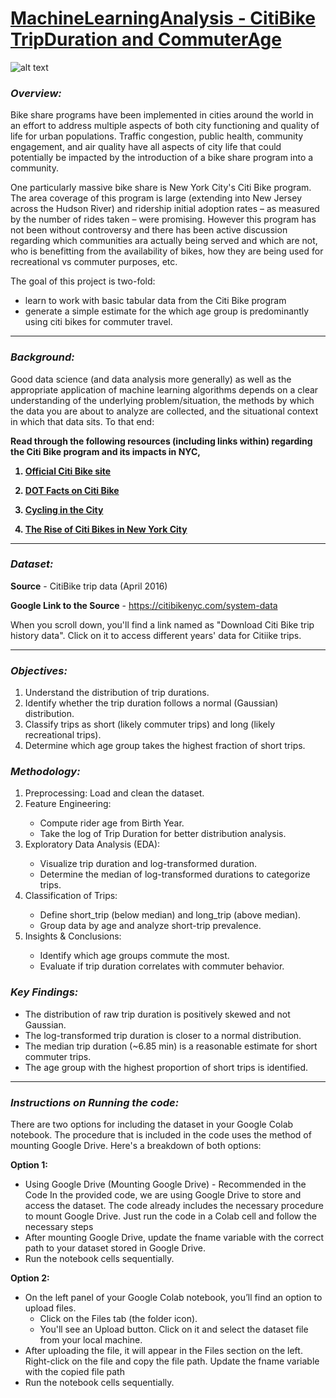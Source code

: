 # <u>MachineLearningAnalysis - CitiBike TripDuration and CommuterAge</u>
![alt text](https://d21xlh2maitm24.cloudfront.net/nyc/01unlock2.JPG?mtime=20160428123800)
### ***Overview:***

Bike share programs have been implemented in cities around the world in an effort to address multiple aspects of both city functioning and quality of life for urban populations. Traffic congestion, public health, community engagement, and air quality have all aspects of city life that could potentially be impacted by the introduction of a bike share program into a community.

One particularly massive bike share is New York City's Citi Bike program. The area coverage of this program is large (extending into New Jersey across the Hudson River) and ridership initial adoption rates – as measured by the number of rides taken – were promising. However this program has not been without controversy and there has been active discussion regarding which communities ara actually being served and which are not, who is benefitting from the availability of bikes, how they are being used for recreational vs commuter purposes, etc.

The goal of this project is two-fold: 
<ul>
  <li>learn to work with basic tabular data from the Citi Bike program </li>
  <li>generate a simple estimate for the which age group is predominantly using citi bikes for commuter travel.</li>
</ul>

<hr>

### ***Background:***

Good data science (and data analysis more generally) as well as the appropriate application of machine learning algorithms depends on a clear understanding of the underlying problem/situation, the methods by which the data you are about to analyze are collected, and the situational context in which that data sits.  To that end:

<b>

Read through the following resources (including links within) regarding the Citi Bike program and its impacts in NYC,

1. [Official Citi Bike site](https://citibikenyc.com/)

2. [DOT Facts on Citi Bike](https://www.nyc.gov/html/dot/html/pr2013/facts-on-citi-bike.shtml)

3. [Cycling in the City](https://www.nyc.gov/html/dot/downloads/pdf/cycling-in-the-city-2020.pdf)

4. [The Rise of Citi Bikes in New York City](https://thesciencesurvey.com/news/2021/03/21/the-rise-of-citi-bikes-in-new-york-city/)

</b>

<hr>

### ***Dataset:***

**Source** - CitiBike trip data (April 2016)

**Google Link to the Source** - https://citibikenyc.com/system-data 

When you scroll down, you'll find a link named as "Download Citi Bike trip history data". Click on it to access different years' data for Citiike trips. 

<hr>

### ***Objectives:***
<ol>
  <li>Understand the distribution of trip durations.</li>
  <li>Identify whether the trip duration follows a normal (Gaussian) distribution.</li>
  <li>Classify trips as short (likely commuter trips) and long (likely recreational trips).</li>
  <li>Determine which age group takes the highest fraction of short trips.</li>
</ol>

### ***Methodology:***
<ol>
<li>Preprocessing: Load and clean the dataset.</li>
<li>Feature Engineering:</li>

<ul>
<li>Compute rider age from Birth Year.</li>
<li>Take the log of Trip Duration for better distribution analysis.</li>
  
</ul>
<li>Exploratory Data Analysis (EDA):</li>
<ul>
  <li>Visualize trip duration and log-transformed duration.</li>
  <li>Determine the median of log-transformed durations to categorize trips.</li>
</ul>

<li>Classification of Trips:</li>
<ul>
  <li>Define short_trip (below median) and long_trip (above median).</li>
  <li>Group data by age and analyze short-trip prevalence.</li>
</ul>


<li>Insights & Conclusions:</li>
<ul>
  <li>Identify which age groups commute the most.</li>
  <li>Evaluate if trip duration correlates with commuter behavior.</li>
</ul>
</ol>

### ***Key Findings:***
<ul>
  <li>The distribution of raw trip duration is positively skewed and not Gaussian.</li>
  <li>The log-transformed trip duration is closer to a normal distribution.</li>
  <li>The median trip duration (~6.85 min) is a reasonable estimate for short commuter trips.</li>
  <li>The age group with the highest proportion of short trips is identified.</li>
</ul>

<hr>

### ***Instructions on Running the code:***

There are two options for including the dataset in your Google Colab notebook. The procedure that is included in the code uses the method of mounting Google Drive. Here's a breakdown of both options:

**Option 1:**
<ul>
  <li>
    Using Google Drive (Mounting Google Drive) - Recommended in the Code
    In the provided code, we are using Google Drive to store and access the dataset. 
    The code already includes the necessary procedure to mount Google Drive. Just run the code in a Colab cell and follow the necessary steps
  </li>
  <li>
    After mounting Google Drive, update the fname variable with the correct path to your dataset stored in Google Drive. 
  </li>
  <li>Run the notebook cells sequentially.</li>
</ul>

**Option 2:**
<ul>
  <li>
    On the left panel of your Google Colab notebook, you’ll find an option to upload files.
    <ul>
      <li>Click on the Files tab (the folder icon).</li>
      <li>You'll see an Upload button. Click on it and select the dataset file from your local machine.</li>
    </ul>
  </li>
  <li>
    After uploading the file, it will appear in the Files section on the left. Right-click on the file and copy the file path. Update the fname variable with the copied file path 
  </li>
  <li>Run the notebook cells sequentially.</li>
</ul>














